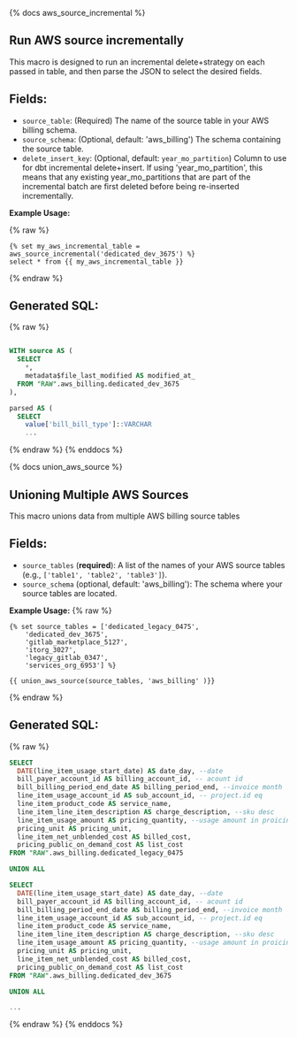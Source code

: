 {% docs aws_source_incremental %}

## Run AWS source incrementally

This macro is designed to run an incremental delete+strategy on each passed in table, and then parse the JSON to select the desired fields.

## Fields:

* `source_table`: (Required) The name of the source table in your AWS billing schema.
* `source_schema`: (Optional, default: 'aws_billing') The schema containing the source table.
* `delete_insert_key`: (Optional, default: `year_mo_partition`) Column to use for dbt incremental delete+insert. If using 'year_mo_partition', this means that any existing year_mo_partitions that are part of the incremental batch are first deleted before being re-inserted incrementally.

**Example Usage:**

{% raw %}
```jinja2
{% set my_aws_incremental_table = aws_source_incremental('dedicated_dev_3675') %}
select * from {{ my_aws_incremental_table }}
```
{% endraw %}
## Generated SQL:

{% raw %}
```sql

WITH source AS (
  SELECT
    *,
    metadata$file_last_modified AS modified_at_
  FROM "RAW".aws_billing.dedicated_dev_3675
),

parsed AS (
  SELECT
    value['bill_bill_type']::VARCHAR                                                   AS bill_bill_type,
    ...
```
{% endraw %}
{% enddocs %}

{% docs union_aws_source %}

## Unioning Multiple AWS Sources

This macro unions data from multiple AWS billing source tables

## Fields:

* `source_tables` (**required**): A list of the names of your AWS source tables (e.g., `['table1', 'table2', 'table3']`).
* `source_schema` (optional, default: 'aws_billing'): The schema where your source tables are located.

**Example Usage:**
{% raw %}
```jinja2
{% set source_tables = ['dedicated_legacy_0475',
    'dedicated_dev_3675',
    'gitlab_marketplace_5127',
    'itorg_3027',
    'legacy_gitlab_0347',
    'services_org_6953'] %}

{{ union_aws_source(source_tables, 'aws_billing' )}}
```
{% endraw %}
## Generated SQL:
{% raw %}
```sql
SELECT
  DATE(line_item_usage_start_date) AS date_day, --date
  bill_payer_account_id AS billing_account_id, -- acount id
  bill_billing_period_end_date AS billing_period_end, --invoice month
  line_item_usage_account_id AS sub_account_id, -- project.id eq
  line_item_product_code AS service_name,
  line_item_line_item_description AS charge_description, --sku desc
  line_item_usage_amount AS pricing_quantity, --usage amount in proicing unit
  pricing_unit AS pricing_unit,
  line_item_net_unblended_cost AS billed_cost,
  pricing_public_on_demand_cost AS list_cost
FROM "RAW".aws_billing.dedicated_legacy_0475

UNION ALL

SELECT
  DATE(line_item_usage_start_date) AS date_day, --date
  bill_payer_account_id AS billing_account_id, -- acount id
  bill_billing_period_end_date AS billing_period_end, --invoice month
  line_item_usage_account_id AS sub_account_id, -- project.id eq
  line_item_product_code AS service_name,
  line_item_line_item_description AS charge_description, --sku desc
  line_item_usage_amount AS pricing_quantity, --usage amount in proicing unit
  pricing_unit AS pricing_unit,
  line_item_net_unblended_cost AS billed_cost,
  pricing_public_on_demand_cost AS list_cost
FROM "RAW".aws_billing.dedicated_dev_3675

UNION ALL

...

```
{% endraw %}
{% enddocs %}
